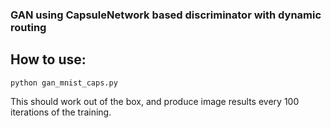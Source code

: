 ### GAN using CapsuleNetwork based discriminator with dynamic routing

## How to use: 

`python gan_mnist_caps.py`

This should work out of the box, and produce image results every 100 iterations of the training.
